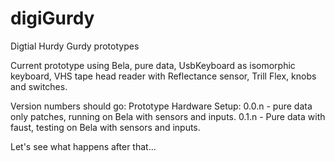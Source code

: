# digiGurdy
Digtial Hurdy Gurdy prototypes

Current prototype using Bela, pure data, UsbKeyboard as isomorphic keyboard, VHS tape head reader with Reflectance sensor, Trill Flex, knobs and switches.

Version numbers should go:
Prototype Hardware Setup:
0.0.n - pure data only patches, running on Bela with sensors and inputs.
0.1.n - Pure data with faust, testing on Bela with sensors and inputs.

Let's see what happens after that...
